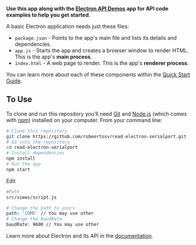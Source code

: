 **Use this app along with the [Electron API Demos](http://electron.atom.io/#get-started) app for API code examples to help you get started.**

A basic Electron application needs just these files:

- `package.json` - Points to the app's main file and lists its details and dependencies.
- `app.js` - Starts the app and creates a browser window to render HTML. This is the app's **main process**.
- `index.html` - A web page to render. This is the app's **renderer process**.

You can learn more about each of these components within the [Quick Start Guide](http://electron.atom.io/docs/tutorial/quick-start).

## To Use

To clone and run this repository you'll need [Git](https://git-scm.com) and [Node.js](https://nodejs.org/en/download/) (which comes with [npm](http://npmjs.com)) installed on your computer. From your command line:

```bash
# Clone this repository
git clone https://github.com/robeertosv/read-electron-serialport.git
# Go into the repository
cd read-electron-serialport
# Install dependencies
npm install
# Run the app
npm start
```
Edit 
```bash
#Path
src/views/script.js
```
```bash
# Change the path to yours
path: 'COM5' // You may use other
# Change the BaudRate
baudRate: 9600 // You may use other
```

Learn more about Electron and its API in the [documentation](http://electron.atom.io/docs/).

